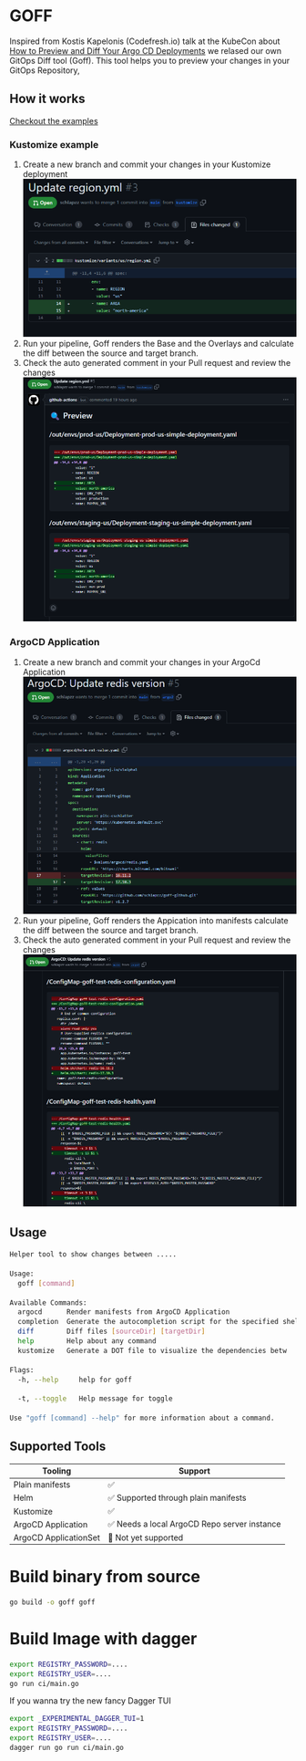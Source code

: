 GOFF
===

Inspired from Kostis Kapelonis (Codefresh.io) talk at the KubeCon about [How to Preview and Diff Your Argo CD Deployments](https://youtu.be/X392bJX0AEs) we relased our own GitOps Diff tool (Goff). This tool helps you to preview your changes in your GitOps Repository, 

## How it works

[Checkout the examples](doc/)
### Kustomize example

1. Create a new branch and commit your changes in your Kustomize deployment
 ![GitHub Diff](doc/img/github-diff.png)
2. Run your pipeline, Goff renders the Base and the Overlays and calculate the diff between the source and target branch.
3. Check the auto generated comment in your Pull request and review the changes
 ![GitHub Diff](doc/img/goff-diff.png)

### ArgoCD Application

1. Create a new branch and commit your changes in your ArgoCd Application
 ![GitHub Diff](doc/img/github-argo-diff.png)
2. Run your pipeline, Goff renders the Appication into manifests calculate the diff between the source and target branch.
3. Check the auto generated comment in your Pull request and review the changes
 ![GitHub Diff](doc/img/goff-argo-diff.png)



## Usage

```bash
Helper tool to show changes between .....

Usage:
  goff [command]

Available Commands:
  argocd      Render manifests from ArgoCD Application
  completion  Generate the autocompletion script for the specified shell
  diff        Diff files [sourceDir] [targetDir]
  help        Help about any command
  kustomize   Generate a DOT file to visualize the dependencies betw

Flags:
  -h, --help     help for goff
  
  -t, --toggle   Help message for toggle

Use "goff [command] --help" for more information about a command.
```

## Supported Tools

| Tooling               | Support                                       |
|-----------------------|----------------------------------------------|
| Plain manifests       | ✅                                          |
| Helm                  | ✅ Supported through plain manifests        |
| Kustomize             | ✅                                          |
| ArgoCD Application    | ✅ Needs a local ArgoCD Repo server instance             |
| ArgoCD ApplicationSet |  🚧 Not yet supported                       |

# Build binary from source
```bash
go build -o goff goff 
```


# Build Image with dagger
```bash
export REGISTRY_PASSWORD=....
export REGISTRY_USER=....
go run ci/main.go 
```

If you wanna try the new fancy Dagger TUI
```bash
export _EXPERIMENTAL_DAGGER_TUI=1
export REGISTRY_PASSWORD=....
export REGISTRY_USER=....
dagger run go run ci/main.go
```
